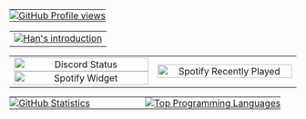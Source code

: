 <table>
  <tr>
    <td align="left" style="padding: 0;">
      <a href="https://hanmetaforce.my.id" aria-label="Profile views">
        <img align="center" style="padding: 0;" src="https://komarev.com/ghpvc/?username=theonlyhanss&color=lightgrey&labelColor=grey&style=for-the-badge&logo=eye&label=visitor&logoColor=white" alt="GitHub Profile views"/>
      </a>
    </td>
  </tr>
</table>

<table>
  <tr>
    <td>
      <a href="https://hanmetaforce.my.id" aria-label="Profile">
        <img src="https://readme-typing-svg.demolab.com?font=Fira+Code&size=17&pause=1000&color=F7F7F7&random=false&width=435&lines=A+Human+from+Erth,+and+just+call+me+as+Han." alt="Han's introduction"/>
      </a>
    </td>
  </tr>
</table>

<table>
  <tr>
    <td align="center" width="50%">
      <a href="https://hanmetaforce.my.id" target="_blank" rel="noopener noreferrer" aria-label="Discord Status">
        <img width="100%" src="https://lanyard.cnrad.dev/api/917913229668274186" alt="Discord Status"/>
      </a>
      <a href="https://hanmetaforce.my.id" target="_blank" rel="noopener noreferrer" aria-label="Spotify Widget">
        <img width="100%" src="https://muzyard.vercel.app/widget/917913229668274186" alt="Spotify Widget"/>
      </a>
    </td>
    <td align="center" width="50%">
      <a href="https://open.spotify.com/user/31s6incogp6be7lfavlgh57cswqm" target="_blank" rel="noopener noreferrer" aria-label="Spotify Recently Played">
        <img width="100%" src="https://spotify-recently-played-readme.vercel.app/api?user=31s6incogp6be7lfavlgh57cswqm" alt="Spotify Recently Played"/>
      </a>
    </td>
  </tr>
</table>

<table>
  <tr>
    <td align="left" style="padding: 0; width: 50%;">
      <a href="#" aria-label="GitHub Stats">
        <img align="center" style="padding: 0;" src="https://github-readme-stats.vercel.app/api?username=theonlyhanss&show_icons=true&title_color=4F8CC9&text_color=9f9f9f&bg_color=00000000&hide_border=true&icon_color=84ADEF&hide_title=true&count_private=true" alt="GitHub Statistics"/>
      </a>
    </td>
    <td align="center" style="padding: 0; width: 50%;">
      <a href="#" aria-label="Top Languages">
        <img align="center" style="padding: 0;" src="https://github-readme-stats.vercel.app/api/top-langs/?username=theonlyhanss&layout=compact&show_icons=true&title_color=4F8CC9&text_color=9f9f9f&bg_color=00000000&hide_border=true&icon_color=00000000&count_private=true" alt="Top Programming Languages"/>
      </a>
    </td>
  </tr>
</table>
